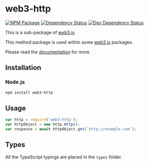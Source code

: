 # web3-http

[![NPM Package][npm-image]][npm-url] [![Dependency Status][deps-image]][deps-url] [![Dev Dependency Status][deps-dev-image]][deps-dev-url]

This is a sub-package of [web3.js][repo].

This method package is used within some [web3.js][repo] packages.

Please read the [documentation][docs] for more.

## Installation

### Node.js

```bash
npm install web3-http
```

## Usage

```js
var http = require('web3-http');
var httpObject = new http.Http();
var response = await httpObject.get(`http://example.com`);
```

## Types

All the TypeScript typings are placed in the `types` folder.

[docs]: http://web3js.readthedocs.io/en/1.0/
[repo]: https://github.com/ethereum/web3.js
[npm-image]: https://img.shields.io/npm/v/web3-http.svg
[npm-url]: https://npmjs.org/package/web3-http
[deps-image]: https://david-dm.org/ethereum/web3.js/1.x/status.svg?path=packages/web3-http
[deps-url]: https://david-dm.org/ethereum/web3.js/1.x?path=packages/web3-http
[deps-dev-image]: https://david-dm.org/ethereum/web3.js/1.x/dev-status.svg?path=packages/web3-http
[deps-dev-url]: https://david-dm.org/ethereum/web3.js/1.x?type=dev&path=packages/web3-http
